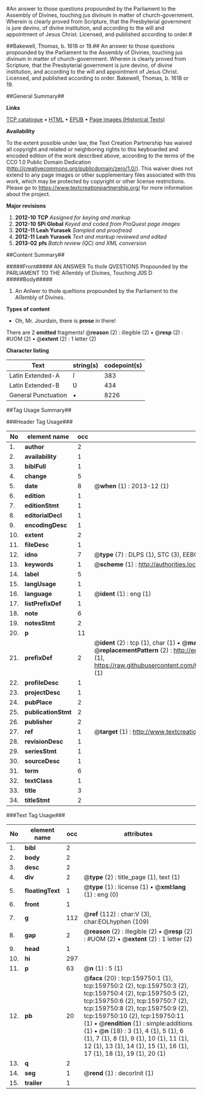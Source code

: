 #An answer to those questions propounded by the Parliament to the Assembly of Divines, touching jus divinum in matter of church-government. Wherein is clearly proved from Scripture, that the Presbyterial government is jure devino, of divine institution, and according to the will and appointment of Jesus Christ. Licensed, and published according to order.#

##Bakewell, Thomas, b. 1618 or 19.##
An answer to those questions propounded by the Parliament to the Assembly of Divines, touching jus divinum in matter of church-government. Wherein is clearly proved from Scripture, that the Presbyterial government is jure devino, of divine institution, and according to the will and appointment of Jesus Christ. Licensed, and published according to order.
Bakewell, Thomas, b. 1618 or 19.

##General Summary##

**Links**

[TCP catalogue](http://www.ota.ox.ac.uk/tcp/)  • 
[HTML](http://tei.it.ox.ac.uk/tcp/Texts-HTML/free/A77/A77729.html)  • 
[EPUB](http://tei.it.ox.ac.uk/tcp/Texts-EPUB/free/A77/A77729.epub) • 
[Page images (Historical Texts)](https://historicaltexts.jisc.ac.uk/eebo-99872519e)

**Availability**

To the extent possible under law, the Text Creation Partnership has waived all copyright and related or neighboring rights to this keyboarded and encoded edition of the work described above, according to the terms of the CC0 1.0 Public Domain Dedication (http://creativecommons.org/publicdomain/zero/1.0/). This waiver does not extend to any page images or other supplementary files associated with this work, which may be protected by copyright or other license restrictions. Please go to https://www.textcreationpartnership.org/ for more information about the project.

**Major revisions**

1. __2012-10__ __TCP__ *Assigned for keying and markup*
1. __2012-10__ __SPi Global__ *Keyed and coded from ProQuest page images*
1. __2012-11__ __Leah Yurasek__ *Sampled and proofread*
1. __2012-11__ __Leah Yurasek__ *Text and markup reviewed and edited*
1. __2013-02__ __pfs__ *Batch review (QC) and XML conversion*

##Content Summary##

#####Front#####
AN ANSWER To thoſe QVESTIONS Propounded by the PARLIAMENT TO THE Aſſembly of Divines, Touching JƲS D
#####Body#####

1. An Anſwer to thoſe queſtions propounded by the Parliament to the Aſſembly of Divines.

**Types of content**

  * Oh, Mr. Jourdain, there is **prose** in there!

There are 2 **omitted** fragments! 
 @__reason__ (2) : illegible (2)  •  @__resp__ (2) : #UOM (2)  •  @__extent__ (2) : 1 letter (2)

**Character listing**


|Text|string(s)|codepoint(s)|
|---|---|---|
|Latin Extended-A|ſ|383|
|Latin Extended-B|Ʋ|434|
|General Punctuation|•|8226|

##Tag Usage Summary##

###Header Tag Usage###

|No|element name|occ|attributes|
|---|---|---|---|
|1.|__author__|2||
|2.|__availability__|1||
|3.|__biblFull__|1||
|4.|__change__|5||
|5.|__date__|8| @__when__ (1) : 2013-12 (1)|
|6.|__edition__|1||
|7.|__editionStmt__|1||
|8.|__editorialDecl__|1||
|9.|__encodingDesc__|1||
|10.|__extent__|2||
|11.|__fileDesc__|1||
|12.|__idno__|7| @__type__ (7) : DLPS (1), STC (3), EEBO-CITATION (1), PROQUEST (1), VID (1)|
|13.|__keywords__|1| @__scheme__ (1) : http://authorities.loc.gov/ (1)|
|14.|__label__|5||
|15.|__langUsage__|1||
|16.|__language__|1| @__ident__ (1) : eng (1)|
|17.|__listPrefixDef__|1||
|18.|__note__|6||
|19.|__notesStmt__|2||
|20.|__p__|11||
|21.|__prefixDef__|2| @__ident__ (2) : tcp (1), char (1)  •  @__matchPattern__ (2) : ([0-9\-]+):([0-9IVX]+) (1), (.+) (1)  •  @__replacementPattern__ (2) : http://eebo.chadwyck.com/downloadtiff?vid=$1&page=$2 (1), https://raw.githubusercontent.com/textcreationpartnership/Texts/master/tcpchars.xml#$1 (1)|
|22.|__profileDesc__|1||
|23.|__projectDesc__|1||
|24.|__pubPlace__|2||
|25.|__publicationStmt__|2||
|26.|__publisher__|2||
|27.|__ref__|1| @__target__ (1) : http://www.textcreationpartnership.org/docs/. (1)|
|28.|__revisionDesc__|1||
|29.|__seriesStmt__|1||
|30.|__sourceDesc__|1||
|31.|__term__|6||
|32.|__textClass__|1||
|33.|__title__|3||
|34.|__titleStmt__|2||


###Text Tag Usage###

|No|element name|occ|attributes|
|---|---|---|---|
|1.|__bibl__|2||
|2.|__body__|2||
|3.|__desc__|2||
|4.|__div__|2| @__type__ (2) : title_page (1), text (1)|
|5.|__floatingText__|1| @__type__ (1) : license (1)  •  @__xml:lang__ (1) : eng (0)|
|6.|__front__|1||
|7.|__g__|112| @__ref__ (112) : char:V (3), char:EOLhyphen (109)|
|8.|__gap__|2| @__reason__ (2) : illegible (2)  •  @__resp__ (2) : #UOM (2)  •  @__extent__ (2) : 1 letter (2)|
|9.|__head__|1||
|10.|__hi__|297||
|11.|__p__|63| @__n__ (1) : 5 (1)|
|12.|__pb__|20| @__facs__ (20) : tcp:159750:1 (1), tcp:159750:2 (2), tcp:159750:3 (2), tcp:159750:4 (2), tcp:159750:5 (2), tcp:159750:6 (2), tcp:159750:7 (2), tcp:159750:8 (2), tcp:159750:9 (2), tcp:159750:10 (2), tcp:159750:11 (1)  •  @__rendition__ (1) : simple:additions (1)  •  @__n__ (18) : 3 (1), 4 (1), 5 (1), 6 (1), 7 (1), 8 (1), 9 (1), 10 (1), 11 (1), 12 (1), 13 (1), 14 (1), 15 (1), 16 (1), 17 (1), 18 (1), 19 (1), 20 (1)|
|13.|__q__|2||
|14.|__seg__|1| @__rend__ (1) : decorInit (1)|
|15.|__trailer__|1||
